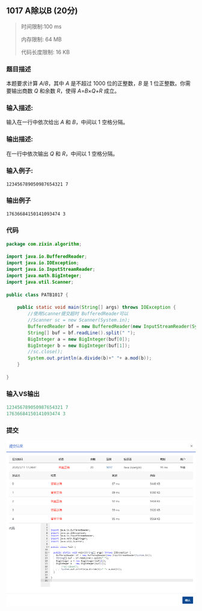 ## 1017 A除以B (20分)

> 时间限制:100 ms
>
> 内存限制: 64 MB
>
> 代码长度限制: 16 KB

### 题目描述

本题要求计算 *A*/*B*，其中 *A* 是不超过 1000 位的正整数，*B* 是 1 位正整数。你需要输出商数 *Q* 和余数 *R*，使得 *A*=*B*×*Q*+*R* 成立。

### **输入描述:**

输入在一行中依次给出 *A* 和 *B*，中间以 1 空格分隔。

### 输出描述:

在一行中依次输出 *Q* 和 *R*，中间以 1 空格分隔。

### 输入例子:

```
123456789050987654321 7

```

### 输出例子

```
17636684150141093474 3
```



### 代码

```java
package com.zixin.algorithm;

import java.io.BufferedReader;
import java.io.IOException;
import java.io.InputStreamReader;
import java.math.BigInteger;
import java.util.Scanner;

public class PATB1017 {

	public static void main(String[] args) throws IOException {
		//使用Scanner提交超时 BufferedReader可以
		//Scanner sc = new Scanner(System.in);
		BufferedReader bf = new BufferedReader(new InputStreamReader(System.in));
		String[] buf = bf.readLine().split(" ");
		BigInteger a = new BigInteger(buf[0]);
		BigInteger b = new BigInteger(buf[1]);
        //sc.close();
        System.out.println(a.divide(b)+" "+ a.mod(b));
	}

}

```

### 输入VS输出

```java
123456789050987654321 7
17636684150141093474 3

```

### 提交

![PATB1017提交](image/PATB1017提交.png)



